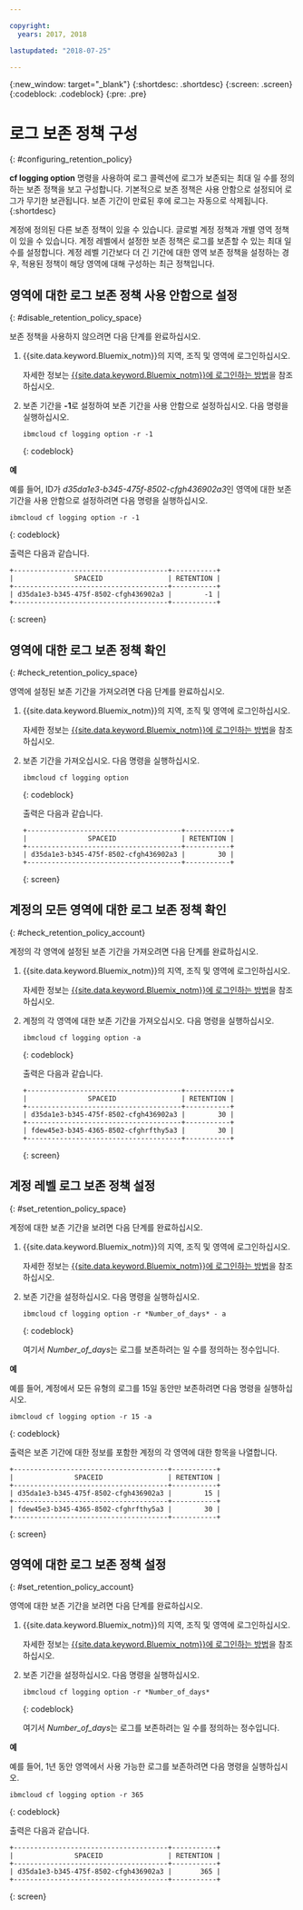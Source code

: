 ```yaml
---

copyright:
  years: 2017, 2018

lastupdated: "2018-07-25"

---
```


{:new_window: target="_blank"}
{:shortdesc: .shortdesc}
{:screen: .screen}
{:codeblock: .codeblock}
{:pre: .pre}

# 로그 보존 정책 구성
{: #configuring_retention_policy}

**cf logging option** 명령을 사용하여 로그 콜렉션에 로그가 보존되는 최대 일 수를 정의하는 보존 정책을 보고 구성합니다. 기본적으로 보존 정책은 사용 안함으로 설정되어 로그가 무기한 보관됩니다. 보존 기간이 만료된 후에 로그는 자동으로 삭제됩니다. 
{:shortdesc}

계정에 정의된 다른 보존 정책이 있을 수 있습니다. 글로벌 계정 정책과 개별 영역 정책이 있을 수 있습니다. 계정 레벨에서 설정한 보존 정책은 로그를 보존할 수 있는 최대 일 수를 설정합니다. 계정 레벨 기간보다 더 긴 기간에 대한 영역 보존 정책을 설정하는 경우, 적용된 정책이 해당 영역에 대해 구성하는 최근 정책입니다. 


## 영역에 대한 로그 보존 정책 사용 안함으로 설정
{: #disable_retention_policy_space}

보존 정책을 사용하지 않으려면 다음 단계를 완료하십시오.

1. {{site.data.keyword.Bluemix_notm}}의 지역, 조직 및 영역에 로그인하십시오. 

    자세한 정보는 [{{site.data.keyword.Bluemix_notm}}에 로그인하는 방법](/docs/services/CloudLogAnalysis/qa/cli_qa.html#login)을 참조하십시오.
    
2. 보존 기간을 **-1**로 설정하여 보존 기간을 사용 안함으로 설정하십시오. 다음 명령을 실행하십시오.

    ```
    ibmcloud cf logging option -r -1
    ```
    {: codeblock}
    
**예**
    
예를 들어, ID가 *d35da1e3-b345-475f-8502-cfgh436902a3*인 영역에 대한 보존 기간을 사용 안함으로 설정하려면 다음 명령을 실행하십시오.

```
ibmcloud cf logging option -r -1
```
{: codeblock}

출력은 다음과 같습니다.

```
+--------------------------------------+-----------+
|               SPACEID                | RETENTION |
+--------------------------------------+-----------+
| d35da1e3-b345-475f-8502-cfgh436902a3 |        -1 |
+--------------------------------------+-----------+
```
{: screen} 



## 영역에 대한 로그 보존 정책 확인
{: #check_retention_policy_space}

영역에 설정된 보존 기간을 가져오려면 다음 단계를 완료하십시오.

1. {{site.data.keyword.Bluemix_notm}}의 지역, 조직 및 영역에 로그인하십시오. 

    자세한 정보는 [{{site.data.keyword.Bluemix_notm}}에 로그인하는 방법](/docs/services/CloudLogAnalysis/qa/cli_qa.html#login)을 참조하십시오.
    
2. 보존 기간을 가져오십시오. 다음 명령을 실행하십시오.

    ```
    ibmcloud cf logging option
    ```
    {: codeblock}

    출력은 다음과 같습니다.

    ```
    +--------------------------------------+-----------+
    |               SPACEID                | RETENTION |
    +--------------------------------------+-----------+
    | d35da1e3-b345-475f-8502-cfgh436902a3 |        30 |
    +--------------------------------------+-----------+
    ```
    {: screen}
    

## 계정의 모든 영역에 대한 로그 보존 정책 확인
{: #check_retention_policy_account}

계정의 각 영역에 설정된 보존 기간을 가져오려면 다음 단계를 완료하십시오.

1. {{site.data.keyword.Bluemix_notm}}의 지역, 조직 및 영역에 로그인하십시오. 

    자세한 정보는 [{{site.data.keyword.Bluemix_notm}}에 로그인하는 방법](/docs/services/CloudLogAnalysis/qa/cli_qa.html#login)을 참조하십시오.
    
2. 계정의 각 영역에 대한 보존 기간을 가져오십시오. 다음 명령을 실행하십시오.

    ```
    ibmcloud cf logging option -a
    ```
    {: codeblock}

    출력은 다음과 같습니다.

    ```
    +--------------------------------------+-----------+
    |               SPACEID                | RETENTION |
    +--------------------------------------+-----------+
    | d35da1e3-b345-475f-8502-cfgh436902a3 |        30 |
    +--------------------------------------+-----------+
    | fdew45e3-b345-4365-8502-cfghrfthy5a3 |        30 |
    +--------------------------------------+-----------+
    ```
    {: screen}
    

## 계정 레벨 로그 보존 정책 설정
{: #set_retention_policy_space}

계정에 대한 보존 기간을 보려면 다음 단계를 완료하십시오.

1. {{site.data.keyword.Bluemix_notm}}의 지역, 조직 및 영역에 로그인하십시오. 

    자세한 정보는 [{{site.data.keyword.Bluemix_notm}}에 로그인하는 방법](/docs/services/CloudLogAnalysis/qa/cli_qa.html#login)을 참조하십시오.
    
2. 보존 기간을 설정하십시오. 다음 명령을 실행하십시오.

    ```
    ibmcloud cf logging option -r *Number_of_days* - a
    ```
    {: codeblock}
    
    여기서 *Number_of_days*는 로그를 보존하려는 일 수를 정의하는 정수입니다. 
    
    
**예**
    
예를 들어, 계정에서 모든 유형의 로그를 15일 동안만 보존하려면 다음 명령을 실행하십시오.

```
ibmcloud cf logging option -r 15 -a
```
{: codeblock}

출력은 보존 기간에 대한 정보를 포함한 계정의 각 영역에 대한 항목을 나열합니다.

```
+--------------------------------------+-----------+
|               SPACEID                | RETENTION |
+--------------------------------------+-----------+
| d35da1e3-b345-475f-8502-cfgh436902a3 |        15 |
+--------------------------------------+-----------+
| fdew45e3-b345-4365-8502-cfghrfthy5a3 |        30 |
+--------------------------------------+-----------+
```
{: screen}

## 영역에 대한 로그 보존 정책 설정
{: #set_retention_policy_account}

영역에 대한 보존 기간을 보려면 다음 단계를 완료하십시오.

1. {{site.data.keyword.Bluemix_notm}}의 지역, 조직 및 영역에 로그인하십시오. 

    자세한 정보는 [{{site.data.keyword.Bluemix_notm}}에 로그인하는 방법](/docs/services/CloudLogAnalysis/qa/cli_qa.html#login)을 참조하십시오.
    
2. 보존 기간을 설정하십시오. 다음 명령을 실행하십시오.

    ```
    ibmcloud cf logging option -r *Number_of_days*
    ```
    {: codeblock}
    
    여기서 *Number_of_days*는 로그를 보존하려는 일 수를 정의하는 정수입니다.
    
    
**예**
    
예를 들어, 1년 동안 영역에서 사용 가능한 로그를 보존하려면 다음 명령을 실행하십시오.

```
ibmcloud cf logging option -r 365
```
{: codeblock}

출력은 다음과 같습니다.

```
+--------------------------------------+-----------+
|               SPACEID                | RETENTION |
+--------------------------------------+-----------+
| d35da1e3-b345-475f-8502-cfgh436902a3 |       365 |
+--------------------------------------+-----------+
```
{: screen}


